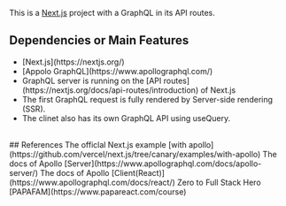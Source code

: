 This is a [Next.js](https://nextjs.org/) project with a GraphQL in its API routes. 

## Dependencies or Main Features
<ul>
<li>[Next.js](https://nextjs.org/)
<li>[Appolo GraphQL](https://www.apollographql.com/)
<li>GraphQL server is running on the [API routes](https://nextjs.org/docs/api-routes/introduction) of Next.js
<li>The first GraphQL request is fully rendered by Server-side rendering (SSR).
<li>The clinet also has its own GraphQL API using useQuery.
</ul>
<br>
## References
The officlal Next.js example [with apollo](https://github.com/vercel/next.js/tree/canary/examples/with-apollo)
The docs of Apollo [Server](https://www.apollographql.com/docs/apollo-server/)
The docs of Apollo [Client(React)](https://www.apollographql.com/docs/react/)
Zero to Full Stack Hero [PAPAFAM](https://www.papareact.com/course) 

